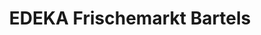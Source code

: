 ---
title: "EDEKA Frischemarkt Bartels"
url: /hamburg/edeka-frischemarkt-bartels/
shop: Supermarkt
---